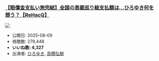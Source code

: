 ### [【賠償金支払い旅完結】全国の高裁巡り総支払額は…ひろゆき何を想う？【ReHacQ】](https://www.youtube.com/watch?v=3fxlZgkLdV8)
[![](https://img.youtube.com/vi/3fxlZgkLdV8/sddefault.jpg)](https://www.youtube.com/watch?v=3fxlZgkLdV8)
-   公開日: 2025-08-09
-   視聴数: 279,448
-   **いいね数: 4,327**
-   出演者: [ひろゆき](/rehacq_fan/people/ひろゆき "wikilink"), [高橋弘樹](/rehacq_fan/people/高橋弘樹 "wikilink")
